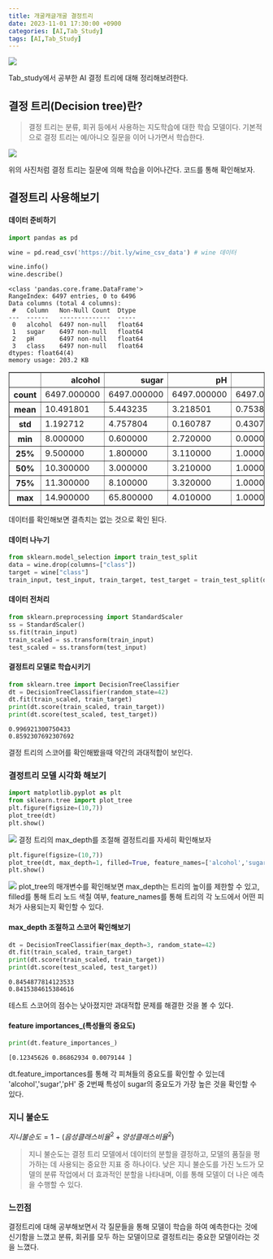 ```yaml
---
title: 개굴캐글개굴 결정트리
date: 2023-11-01 17:30:00 +0900
categories: [AI,Tab_Study]
tags: [AI,Tab_Study]
---
```


![](https://velog.velcdn.com/images/acadias12/post/358c7f7f-00ec-4dd7-99a4-183615838474/image.png)

Tab_study에서 공부한 AI 결정 트리에 대해 정리해보려한다.

## 결정 트리(Decision tree)란?
> 결정 트리는 분류, 회귀 등에서 사용하는 지도학습에 대한 학습 모델이다. 기본적으로 결정 트리는 예/아니오 질문을 이어 나가면서 학습한다.

<img src = "https://velog.velcdn.com/images/acadias12/post/eb756814-12a0-4ade-9eab-0f4c60101f07/image.png">

위의 사진처럼 결정 트리는 질문에 의해 학습을 이어나간다. 코드를 통해 확인해보자.

## 결정트리 사용해보기

#### 데이터 준비하기

```python
import pandas as pd

wine = pd.read_csv('https://bit.ly/wine_csv_data') # wine 데이터
```
```python
wine.info()
wine.describe()
```

```
<class 'pandas.core.frame.DataFrame'>
RangeIndex: 6497 entries, 0 to 6496
Data columns (total 4 columns):
 #   Column   Non-Null Count  Dtype  
---  ------   --------------  -----  
 0   alcohol  6497 non-null   float64
 1   sugar    6497 non-null   float64
 2   pH       6497 non-null   float64
 3   class    6497 non-null   float64
dtypes: float64(4)
memory usage: 203.2 KB
```
<div>
<style scoped>
    .dataframe tbody tr th:only-of-type {
        vertical-align: middle;
    }

    .dataframe tbody tr th {
        vertical-align: top;
    }

    .dataframe thead th {
        text-align: right;
    }
</style>
<table border="1" class="dataframe">
  <thead>
    <tr style="text-align: right;">
      <th></th>
      <th>alcohol</th>
      <th>sugar</th>
      <th>pH</th>
      <th>class</th>
    </tr>
  </thead>
  <tbody>
    <tr>
      <th>count</th>
      <td>6497.000000</td>
      <td>6497.000000</td>
      <td>6497.000000</td>
      <td>6497.000000</td>
    </tr>
    <tr>
      <th>mean</th>
      <td>10.491801</td>
      <td>5.443235</td>
      <td>3.218501</td>
      <td>0.753886</td>
    </tr>
    <tr>
      <th>std</th>
      <td>1.192712</td>
      <td>4.757804</td>
      <td>0.160787</td>
      <td>0.430779</td>
    </tr>
    <tr>
      <th>min</th>
      <td>8.000000</td>
      <td>0.600000</td>
      <td>2.720000</td>
      <td>0.000000</td>
    </tr>
    <tr>
      <th>25%</th>
      <td>9.500000</td>
      <td>1.800000</td>
      <td>3.110000</td>
      <td>1.000000</td>
    </tr>
    <tr>
      <th>50%</th>
      <td>10.300000</td>
      <td>3.000000</td>
      <td>3.210000</td>
      <td>1.000000</td>
    </tr>
    <tr>
      <th>75%</th>
      <td>11.300000</td>
      <td>8.100000</td>
      <td>3.320000</td>
      <td>1.000000</td>
    </tr>
    <tr>
      <th>max</th>
      <td>14.900000</td>
      <td>65.800000</td>
      <td>4.010000</td>
      <td>1.000000</td>
    </tr>
  </tbody>
</table>
</div>

데이터를 확인해보면 결측치는 없는 것으로 확인 된다.

#### 데이터 나누기
```python
from sklearn.model_selection import train_test_split
data = wine.drop(columns=["class"])
target = wine["class"]
train_input, test_input, train_target, test_target = train_test_split(data, target, test_size=0.2, random_state=42)
```

#### 데이터 전처리
```python
from sklearn.preprocessing import StandardScaler
ss = StandardScaler()
ss.fit(train_input)
train_scaled = ss.transform(train_input)
test_scaled = ss.transform(test_input)
```

#### 결정트리 모델로 학습시키기

```python
from sklearn.tree import DecisionTreeClassifier
dt = DecisionTreeClassifier(random_state=42)
dt.fit(train_scaled, train_target)
print(dt.score(train_scaled, train_target))
print(dt.score(test_scaled, test_target))
```
```
0.996921300750433
0.8592307692307692
```
결정 트리의 스코어를 확인해봤을때 약간의 과대적합이 보인다.

### 결정트리 모델 시각화 해보기

```python
import matplotlib.pyplot as plt
from sklearn.tree import plot_tree
plt.figure(figsize=(10,7))
plot_tree(dt)
plt.show()
```
<img src = "https://velog.velcdn.com/images/acadias12/post/c07e3677-b62b-4175-860e-446386db3228/image.png">
결정 트리의 max_depth를 조절해 결정트리를 자세히 확인해보자

```python
plt.figure(figsize=(10,7))
plot_tree(dt, max_depth=1, filled=True, feature_names=['alcohol','sugar','pH'])
plt.show()
```
![](https://velog.velcdn.com/images/acadias12/post/266729ca-c5e3-4a86-8455-3039b7e593cd/image.png)
plot_tree의 매개변수를 확인해보면 max_depth는 트리의 높이를 제한할 수 있고, filled를 통해 트리 노드 색칠 여부, feature_names를 통해 트리의 각 노드에서 어떤 피처가 사용되는지 확인할 수 있다.

#### max_depth 조절하고 스코어 확인해보기
```python
dt = DecisionTreeClassifier(max_depth=3, random_state=42)
dt.fit(train_scaled, train_target)
print(dt.score(train_scaled, train_target))
print(dt.score(test_scaled, test_target))
```
```
0.8454877814123533
0.8415384615384616
```
테스트 스코어의 점수는 낮아졌지만 과대적합 문제를 해결한 것을 볼 수 있다.

#### feature importances_(특성들의 중요도)
```python
print(dt.feature_importances_)
```
```
[0.12345626 0.86862934 0.0079144 ]
```
dt.feature_importances를 통해 각 피쳐들의 중요도를 확인할 수 있는데 'alcohol','sugar','pH' 중 2번째 특성이 sugar의 중요도가 가장 높은 것을 확인할 수 있다.

### 지니 불순도

$지니불순도=1-(음성클래스 비율^2 + 양성클래스비율^2)$

>지니 불순도는 결정 트리 모델에서 데이터의 분할을 결정하고, 모델의 품질을 평가하는 데 사용되는 중요한 지표 중 하나이다. 낮은 지니 불순도를 가진 노드가 모델의 분류 작업에서 더 효과적인 분할을 나타내며, 이를 통해 모델이 더 나은 예측을 수행할 수 있다.

### 느낀점
결정트리에 대해 공부해보면서 각 질문들을 통해 모델이 학습을 하여 예측한다는 것에 신기함을 느꼈고 분류, 회귀를 모두 하는 모델이므로 결정트리는 중요한 모델이라는 것을 느꼈다.
